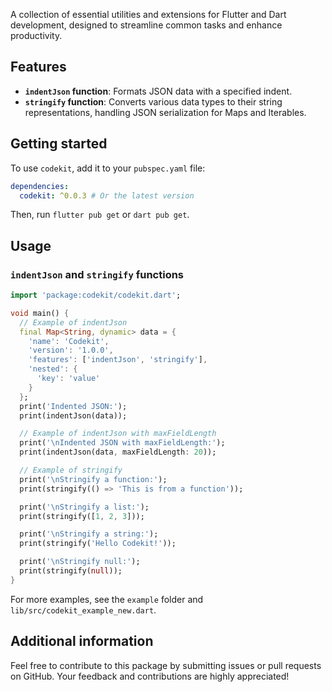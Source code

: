A collection of essential utilities and extensions for Flutter and Dart development, designed to streamline common tasks and enhance productivity.

## Features

- **`indentJson` function**: Formats JSON data with a specified indent.
- **`stringify` function**: Converts various data types to their string representations, handling JSON serialization for Maps and Iterables.

## Getting started

To use `codekit`, add it to your `pubspec.yaml` file:

```yaml
dependencies:
  codekit: ^0.0.3 # Or the latest version
```

Then, run `flutter pub get` or `dart pub get`.

## Usage

### `indentJson` and `stringify` functions

```dart
import 'package:codekit/codekit.dart';

void main() {
  // Example of indentJson
  final Map<String, dynamic> data = {
    'name': 'Codekit',
    'version': '1.0.0',
    'features': ['indentJson', 'stringify'],
    'nested': {
      'key': 'value'
    }
  };
  print('Indented JSON:');
  print(indentJson(data));

  // Example of indentJson with maxFieldLength
  print('\nIndented JSON with maxFieldLength:');
  print(indentJson(data, maxFieldLength: 20));

  // Example of stringify
  print('\nStringify a function:');
  print(stringify(() => 'This is from a function'));

  print('\nStringify a list:');
  print(stringify([1, 2, 3]));

  print('\nStringify a string:');
  print(stringify('Hello Codekit!'));

  print('\nStringify null:');
  print(stringify(null));
}
```

For more examples, see the `example` folder and `lib/src/codekit_example_new.dart`.

## Additional information

Feel free to contribute to this package by submitting issues or pull requests on GitHub. Your feedback and contributions are highly appreciated!

